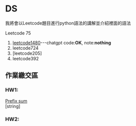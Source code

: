 # DS

我將會以Leetcode題目進行python語法的講解並介紹裡面的語法

Leetcode 75
1. [leetcode1480](https://youtu.be/rvw0IztUh7I)---chatgpt code:**OK**, note:**nothing**
2. leetcode724
3. [leetcode205]
4. leetcode392

## 作業繳交區
### HW1:
[Prefix sum](https://youtu.be/rvw0IztUh7I)\
[string]
### HW2:
